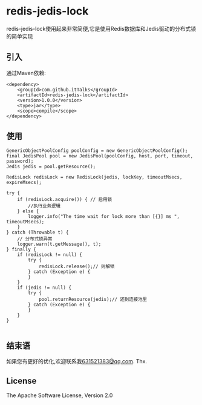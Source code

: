 # redis-jedis-lock
redis-jedis-lock使用起来非常简便,它是使用Redis数据库和Jedis驱动的分布式锁的简单实现


## 引入
通过Maven依赖:
```
<dependency>
    <groupId>com.github.itTalks</groupId>
    <artifactId>redis-jedis-lock</artifactId>
    <version>1.0.0</version>
    <type>jar</type>
    <scope>compile</scope>
</dependency>
```

## 使用
```
GenericObjectPoolConfig poolConfig = new GenericObjectPoolConfig();
final JedisPool pool = new JedisPool(poolConfig, host, port, timeout, password);
Jedis jedis = pool.getResource();

RedisLock redisLock = new RedisLock(jedis, lockKey, timeoutMsecs, expireMsecs);

try {
    if (redisLock.acquire()) { // 启用锁
        //执行业务逻辑
    } else {
        logger.info("The time wait for lock more than [{}] ms ", timeoutMsecs);
    }
} catch (Throwable t) {
    // 分布式锁异常
    logger.warn(t.getMessage(), t);
} finally {
    if (redisLock != null) {
        try {
            redisLock.release();// 则解锁
        } catch (Exception e) {
        }
    }
    if (jedis != null) {
        try {
            pool.returnResource(jedis);// 还到连接池里
        } catch (Exception e) {
        }
    }
}


```

## 结束语
如果您有更好的优化,欢迎联系我<631521383@qq.com>. Thx.

## License

The Apache Software License, Version 2.0